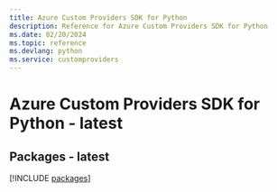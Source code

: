 ```yaml
---
title: Azure Custom Providers SDK for Python
description: Reference for Azure Custom Providers SDK for Python
ms.date: 02/20/2024
ms.topic: reference
ms.devlang: python
ms.service: customproviders
---
```

# Azure Custom Providers SDK for Python - latest
## Packages - latest
[!INCLUDE [packages](custom-providers-index.md)]